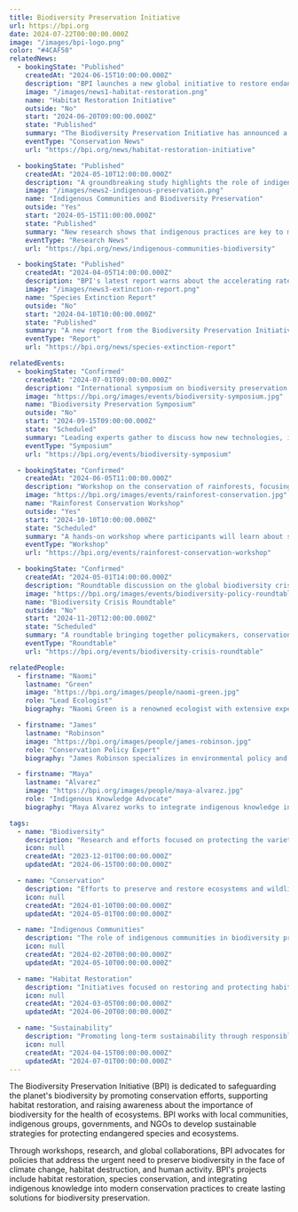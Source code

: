 ```yaml
---
title: Biodiversity Preservation Initiative
url: https://bpi.org
date: 2024-07-22T00:00:00.000Z
image: "/images/bpi-logo.png"
color: "#4CAF50"
relatedNews:
  - bookingState: "Published"
    createdAt: "2024-06-15T10:00:00.000Z"
    description: "BPI launches a new global initiative to restore endangered species habitats."
    image: "/images/news1-habitat-restoration.png"
    name: "Habitat Restoration Initiative"
    outside: "No"
    start: "2024-06-20T09:00:00.000Z"
    state: "Published"
    summary: "The Biodiversity Preservation Initiative has announced a global effort to restore critical habitats for endangered species in partnership with environmental organizations."
    eventType: "Conservation News"
    url: "https://bpi.org/news/habitat-restoration-initiative"

  - bookingState: "Published"
    createdAt: "2024-05-10T12:00:00.000Z"
    description: "A groundbreaking study highlights the role of indigenous communities in preserving biodiversity hotspots."
    image: "/images/news2-indigenous-preservation.png"
    name: "Indigenous Communities and Biodiversity Preservation"
    outside: "Yes"
    start: "2024-05-15T11:00:00.000Z"
    state: "Published"
    summary: "New research shows that indigenous practices are key to maintaining biodiversity in critical ecosystems around the world."
    eventType: "Research News"
    url: "https://bpi.org/news/indigenous-communities-biodiversity"

  - bookingState: "Published"
    createdAt: "2024-04-05T14:00:00.000Z"
    description: "BPI's latest report warns about the accelerating rate of species extinction due to habitat destruction."
    image: "/images/news3-extinction-report.png"
    name: "Species Extinction Report"
    outside: "No"
    start: "2024-04-10T10:00:00.000Z"
    state: "Published"
    summary: "A new report from the Biodiversity Preservation Initiative reveals alarming trends in species extinction, urging for immediate action to protect critical habitats."
    eventType: "Report"
    url: "https://bpi.org/news/species-extinction-report"

relatedEvents:
  - bookingState: "Confirmed"
    createdAt: "2024-07-01T09:00:00.000Z"
    description: "International symposium on biodiversity preservation and the role of technology in protecting endangered species."
    image: "https://bpi.org/images/events/biodiversity-symposium.jpg"
    name: "Biodiversity Preservation Symposium"
    outside: "No"
    start: "2024-09-15T09:00:00.000Z"
    state: "Scheduled"
    summary: "Leading experts gather to discuss how new technologies, including drones and AI, are being used to monitor and protect endangered species."
    eventType: "Symposium"
    url: "https://bpi.org/events/biodiversity-symposium"

  - bookingState: "Confirmed"
    createdAt: "2024-06-05T11:00:00.000Z"
    description: "Workshop on the conservation of rainforests, focusing on sustainable practices and community engagement."
    image: "https://bpi.org/images/events/rainforest-conservation.jpg"
    name: "Rainforest Conservation Workshop"
    outside: "Yes"
    start: "2024-10-10T10:00:00.000Z"
    state: "Scheduled"
    summary: "A hands-on workshop where participants will learn about sustainable conservation techniques and the role of local communities in preserving rainforests."
    eventType: "Workshop"
    url: "https://bpi.org/events/rainforest-conservation-workshop"

  - bookingState: "Confirmed"
    createdAt: "2024-05-01T14:00:00.000Z"
    description: "Roundtable discussion on the global biodiversity crisis and policy responses."
    image: "https://bpi.org/images/events/biodiversity-policy-roundtable.jpg"
    name: "Biodiversity Crisis Roundtable"
    outside: "No"
    start: "2024-11-20T12:00:00.000Z"
    state: "Scheduled"
    summary: "A roundtable bringing together policymakers, conservationists, and scientists to explore actionable solutions to the global biodiversity crisis."
    eventType: "Roundtable"
    url: "https://bpi.org/events/biodiversity-crisis-roundtable"

relatedPeople:
  - firstname: "Naomi"
    lastname: "Green"
    image: "https://bpi.org/images/people/naomi-green.jpg"
    role: "Lead Ecologist"
    biography: "Naomi Green is a renowned ecologist with extensive experience in habitat restoration and species conservation. She leads research initiatives at BPI focused on preserving endangered ecosystems."

  - firstname: "James"
    lastname: "Robinson"
    image: "https://bpi.org/images/people/james-robinson.jpg"
    role: "Conservation Policy Expert"
    biography: "James Robinson specializes in environmental policy and biodiversity protection laws. He has worked with governments and NGOs to develop policies aimed at curbing biodiversity loss."

  - firstname: "Maya"
    lastname: "Alvarez"
    image: "https://bpi.org/images/people/maya-alvarez.jpg"
    role: "Indigenous Knowledge Advocate"
    biography: "Maya Alvarez works to integrate indigenous knowledge into modern conservation efforts. She advocates for the recognition of indigenous communities as stewards of biodiversity."

tags:
  - name: "Biodiversity"
    description: "Research and efforts focused on protecting the variety of life on Earth."
    icon: null
    createdAt: "2023-12-01T00:00:00.000Z"
    updatedAt: "2024-06-15T00:00:00.000Z"

  - name: "Conservation"
    description: "Efforts to preserve and restore ecosystems and wildlife habitats."
    icon: null
    createdAt: "2024-01-10T00:00:00.000Z"
    updatedAt: "2024-05-01T00:00:00.000Z"

  - name: "Indigenous Communities"
    description: "The role of indigenous communities in biodiversity preservation and sustainable practices."
    icon: null
    createdAt: "2024-02-20T00:00:00.000Z"
    updatedAt: "2024-05-10T00:00:00.000Z"

  - name: "Habitat Restoration"
    description: "Initiatives focused on restoring and protecting habitats for endangered species."
    icon: null
    createdAt: "2024-03-05T00:00:00.000Z"
    updatedAt: "2024-06-20T00:00:00.000Z"

  - name: "Sustainability"
    description: "Promoting long-term sustainability through responsible resource management and conservation."
    icon: null
    createdAt: "2024-04-15T00:00:00.000Z"
    updatedAt: "2024-07-01T00:00:00.000Z"
---
```


The Biodiversity Preservation Initiative (BPI) is dedicated to safeguarding the planet's biodiversity by promoting conservation efforts, supporting habitat restoration, and raising awareness about the importance of biodiversity for the health of ecosystems. BPI works with local communities, indigenous groups, governments, and NGOs to develop sustainable strategies for protecting endangered species and ecosystems.

Through workshops, research, and global collaborations, BPI advocates for policies that address the urgent need to preserve biodiversity in the face of climate change, habitat destruction, and human activity. BPI's projects include habitat restoration, species conservation, and integrating indigenous knowledge into modern conservation practices to create lasting solutions for biodiversity preservation.
